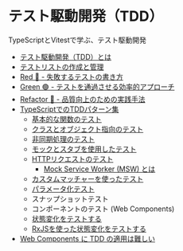 # テスト駆動開発（TDD）
TypeScriptとVitestで学ぶ、テスト駆動開発

- [テスト駆動開発（TDD）とは](docs/what's-TDD.md)
- [テストリストの作成と管理](docs/test-list-management.md)
- [Red 🔴 - 失敗するテストの書き方](docs/testing-in-TDD.md)
- [Green 🟢 - テストを通過させる効率的アプローチ](docs/Implementation-in-TDD.md)
- [Refactor 🔵 - 品質向上のための実践手法](docs/refactoring-in-TDD.md)
- [TypeScriptでのTDDパターン集](docs/collection-of-TDD-patterns-TypeScript/index.md)
   - [基本的な関数のテスト](docs/collection-of-TDD-patterns-TypeScript/basic-function-testing.md)
   - [クラスとオブジェクト指向のテスト](docs/collection-of-TDD-patterns-TypeScript/class-and-object-oriented-testing.md)
   - [非同期処理のテスト](docs/collection-of-TDD-patterns-TypeScript/asynchronous-processing-testing.md)
   - [モックとスタブを使用したテスト](docs/collection-of-TDD-patterns-TypeScript/testing-with-mocks-and-stubs.md)
   - [HTTPリクエストのテスト](docs/collection-of-TDD-patterns-TypeScript/testing-http-requests.md)
      - [Mock Service Worker (MSW) とは](docs/collection-of-TDD-patterns-TypeScript/whats-mock-service-worker.md)
   - [カスタムマッチャーを使ったテスト](./docs/collection-of-TDD-patterns-TypeScript/testing-with-custom-matchers.md)
   - [パラメータ化テスト](./docs/collection-of-TDD-patterns-TypeScript/parameterized-testing.md)
   - スナップショットテスト
   - コンポーネントのテスト (Web Components)
   - [状態変化をテストする](docs/collection-of-TDD-patterns-TypeScript/testing-state-changes.md)
   - [RxJSを使った状態変化をテストする](docs/collection-of-TDD-patterns-TypeScript/testing-state-changes-with-rxjs.md)
   <!--
   - コードカバレッジの可視化方法（vitest --coverageの活用）
   - CIツール（GitHub Actions）での自動テスト実行例
   - テストのアンチパターン集（例：複数のアサーション、依存状態あり等）
   -->
- [Web Components に TDD の適用は難しい](docs/applying-TDD-to-WebComponents-is-difficult.md)